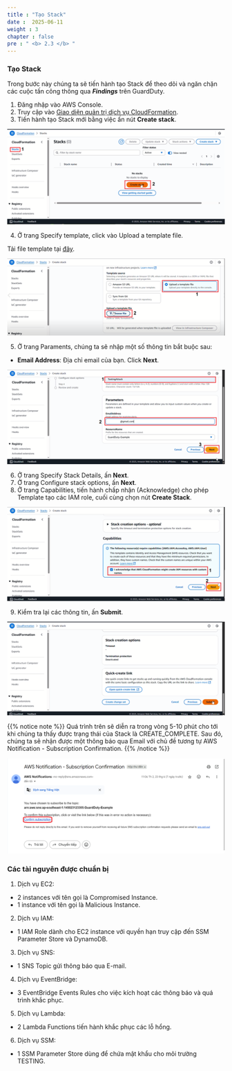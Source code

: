 ```yaml
---
title : "Tạo Stack"
date :  2025-06-11
weight : 3 
chapter : false
pre : " <b> 2.3 </b> "
---
```


### Tạo Stack

Trong bước này chúng ta sẽ tiến hành tạo Stack để theo dõi và ngăn chặn các cuộc tấn công thông qua ***Findings*** trên GuardDuty.

1. Đăng nhập vào AWS Console.
2. Truy cập vào [Giao diện quản trị dịch vụ CloudFormation](https://ap-southeast-1.console.aws.amazon.com.cloudformation/home?region=ap-southeast-1).
3. Tiến hành tạo Stack mới bằng việc ấn nút **Create stack**.

![CloudFormation](/images/2.prerequisite/2.3/1.png)

4. Ở trang Specify template, click vào Upload a template file.

Tải file template tại [đây](https://github.com/AWS-First-Cloud-Journey/GuardDuty-Hands-On/archive/refs/heads/main.zip).

![CloudFormation](/images/2.prerequisite/2.3/2.png)

5. Ở trang Paraments, chúng ta sẽ nhập một số thông tin bắt buộc sau:
+ **Email Address**: Địa chỉ email của bạn. Click **Next**.

![CloudFormation](/images/2.prerequisite/2.3/3.png)

6. Ở trang Specify Stack Details, ấn **Next**.
7. Ở trang Configure stack options, ấn **Next**.
8. Ở trang Capabilities, tiến hành chấp nhận (Acknowledge) cho phép Template tạo các IAM role, cuối cùng chọn nút **Create Stack**.

![CloudFormation](/images/2.prerequisite/2.3/4.png)

9. Kiểm tra lại các thông tin, ấn **Submit**.

![CloudFormation](/images/2.prerequisite/2.3/5.png)

{{% notice note %}}
Quá trình trên sẽ diễn ra trong vòng 5-10 phút cho tới khi chúng ta thấy được trạng thái của Stack là CREATE_COMPLETE. Sau đó, chúng ta sẽ nhận được một thông báo qua Email với chủ đề tương tự AWS Notification - Subscription Confirmation.
{{% /notice %}}

![CloudFormation](/images/2.prerequisite/2.3/6.png)

### Các tài nguyên được chuẩn bị
1. Dịch vụ EC2:
- 2 instances với tên gọi là Compromised Instance.
- 1 instance với tên gọi là Malicious Instance.
2. Dịch vụ IAM:
- 1 IAM Role dành cho EC2 instance với quyền hạn truy cập đến SSM Parameter Store và DynamoDB.
3. Dịch vụ SNS:
-  1 SNS Topic gửi thông báo qua E-mail.
4. Dịch vụ EventBridge:
- 3 EventBridge Events Rules cho việc kích hoạt các thông báo và quá trình khắc phục.
5. Dịch vụ Lambda:
- 2 Lambda Functions tiến hành khắc phục các lỗ hổng.
6. Dịch vụ SSM:
- 1 SSM Parameter Store dùng để chứa mật khẩu cho môi trường TESTING.